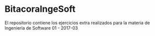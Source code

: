 # BitacoraIngeSoft
El repositorio contiene los ejercicios extra realizados para la materia de Ingeniería de Software 01 - 2017-03

